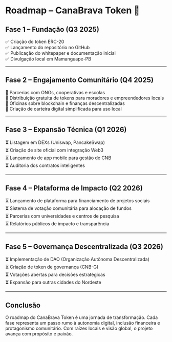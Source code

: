 # Roadmap – CanaBrava Token 🌽

## Fase 1 – Fundação (Q3 2025)

✅ Criação do token ERC-20  
✅ Lançamento do repositório no GitHub  
✅ Publicação do whitepaper e documentação inicial  
✅ Divulgação local em Mamanguape-PB

---

## Fase 2 – Engajamento Comunitário (Q4 2025)

🔄 Parcerias com ONGs, cooperativas e escolas  
🔄 Distribuição gratuita de tokens para moradores e empreendedores locais  
🔄 Oficinas sobre blockchain e finanças descentralizadas  
🔄 Criação de carteira digital simplificada para uso local

---

## Fase 3 – Expansão Técnica (Q1 2026)

⏳ Listagem em DEXs (Uniswap, PancakeSwap)  
⏳ Criação de site oficial com integração Web3  
⏳ Lançamento de app mobile para gestão de CNB  
⏳ Auditoria dos contratos inteligentes

---

## Fase 4 – Plataforma de Impacto (Q2 2026)

⏳ Lançamento de plataforma para financiamento de projetos sociais  
⏳ Sistema de votação comunitária para alocação de fundos  
⏳ Parcerias com universidades e centros de pesquisa  
⏳ Relatórios públicos de impacto e transparência

---

## Fase 5 – Governança Descentralizada (Q3 2026)

⏳ Implementação de DAO (Organização Autônoma Descentralizada)  
⏳ Criação de token de governança (CNB-G)  
⏳ Votações abertas para decisões estratégicas  
⏳ Expansão para outras cidades do Nordeste

---

## Conclusão

O roadmap do CanaBrava Token é uma jornada de transformação. Cada fase representa um passo rumo à autonomia digital, inclusão financeira e protagonismo comunitário. Com raízes locais e visão global, o projeto avança com propósito e paixão.

